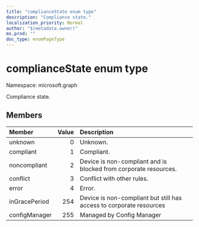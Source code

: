 ```yaml
---
title: "complianceState enum type"
description: "Compliance state."
localization_priority: Normal
author: "$(metadata.owner)"
ms.prod: ""
doc_type: enumPageType
---
```


# complianceState enum type

Namespace: microsoft.graph

Compliance state.

## Members

| Member        | Value | Description                                                         |
| :------------ | ----: | :------------------------------------------------------------------ |
| unknown       | 0     | Unknown.                                                            |
| compliant     | 1     | Compliant.                                                          |
| noncompliant  | 2     | Device is non-compliant and is blocked from corporate resources.    |
| conflict      | 3     | Conflict with other rules.                                          |
| error         | 4     | Error.                                                              |
| inGracePeriod | 254   | Device is non-compliant but still has access to corporate resources |
| configManager | 255   | Managed by Config Manager                                           |

